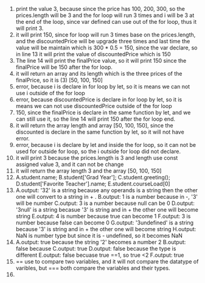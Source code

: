 1. print the value 3, because since the price has 100, 200, 300, so the prices.length will be 3
and the for loop will run 3 times and i will be 3 at the end of the loop, since var defined can use out of 
the for loop, thus it will print 3.
2. it will print 150, since for loop will run 3 times base on the prices.length, and the discountedPrice will be upgrade three times and last time the value will be maintain which is 300 * 0.5 = 150, since the var declare, so in line 13 it will print the value of discountedPrice which is 150
3. The line 14 will print the finalPrice value, so it will print 150 since the finalPrice will be 150 after the for loop.
4. it will return an array and its length which is the three prices of the finalPrice, so it is (3) [50, 100, 150]
5. error, because i is declare in for loop by let, so it is means we can not use i outside of the for loop
6. error, because discountedPrice is declare in for loop by let, so it is means we can not use discountedPrice outside of the for loop
7. 150, since the finalPrice is declare in the same function by let, and we can still use it, so the line 14 will print 150 after the for loop end.
8. it will return the array length and  array [50, 100, 150], since the discounted is declare in the same function by let, so it will not have error.
9. error, because i is declare by let and inside the for loop, so it  can not be used for outside for loop, so the i outside for loop did not declare.
10. it will print 3 because the prices.length is 3 and length use const assigned value 3, and it can not be change
11. it will return the array length 3 and the array [50, 100, 150]
12. A.student.name;
    B.student['Grad Year'];
    C.student.greeting();
    D.student['Favorite Teacher'].name;
    E.student.courseLoad[0]
13. A.output: '32' is a string because any operands is a string then the other one will convert to a string in + .
    B.output: 1 is a number because in -, '3' will be number
    C.output: 3 is a number because null can be 0
    D.output: '3null' is a string becasue '3' is string and in + the other one will become string
    E.output: 4 is number because true can become 1
    F.output: 3 is number because false can become 0
    G.output: '3undefined' is a string because '3' is string and in + the other one will become string
    H.output: NaN is number type but since it is - undefined, so it becomes NaN
14. A.output: true because the string '2' becomes a number 2
    B.output: false because 
    C.output: true
    D.output: false because the type is different
    E.output: false becuase true ==1, so true <2
    F.output: true
15. == use to compare two variables, and it will not compare the datatype of varibles, but === both compare the variables and their types.
16. 


